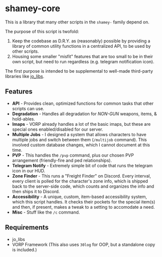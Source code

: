 # shamey-core

This is a library that many other scripts in the `shamey-` family depend on.

The purpose of this script is twofold:
1. Keep the codebase as D.R.Y. as (reasonably) possible by providing a library of common utility functions in a centralized API, to be used by other scripts.
2. Housing some smaller "misfit" features that are too small to be in their own script, but need to run regardless (e.g. telegram notification icon).

The first purpose is intended to be supplemental to well-made third-party libraries like [jo_libs](Jump-On-Studios/RedM-jo_libs).

## Features
- **API** - Provides clean, optimized functions for common tasks that other scripts can use.
- **Degradation** - Handles all degradation for *NON-GUN* weapons, items, & hold-ables.
- **Imaps** - VORP already handles a lot of the basic imaps, but these are special ones enabled/disabled for our server.
- **Multiple Jobs** - I designed a system that allows characters to have multiple jobs and switch between them (`/multijob` command). This involved custom database changes, which I cannot document at this time.
- **PVP** - This handles the `/pvp` command, plus our chosen PVP arrangement (friendly-fire and ped relationships).
- **Telegram Notify** - Extremely simple bit of code that runs the telegram icon in our HUD.
- **Zone Finder** - This runs a "Freight Finder" on Discord. Every interval, every client is polled for the character's zone info, which is shipped back to the server-side code, which counts and organizes the info and then ships it to Discord.
- **Accessibility** - A unique, custom, item-based accessibility system, which this script handles. It checks their pockets for the special item(s) and then, if present, makes a tweak to a setting to accomodate a need.
- **Misc** - Stuff like the `/c` command.

## Requirements
- jo_libs
- VORP Framework
(This also uses `30log` for OOP, but a standalone copy is included.)